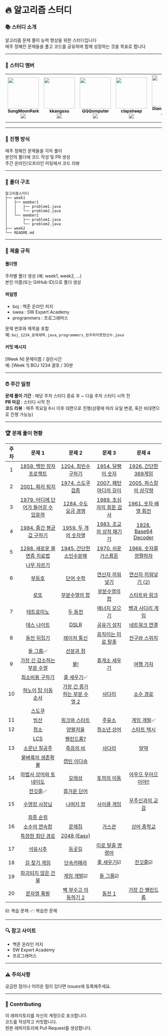 # 🔥 알고리즘 스터디

### 📚 스터디 소개

알고리즘 문제 풀이 능력 향상을 위한 스터디입니다<br>
매주 정해진 문제들을 풀고 코드를 공유하며 함께 성장하는 것을 목표로 합니다

---

### 👥 스터디 멤버

<table>
  <tr>
    <td align="center"><a href="https://github.com/SungMoonPark"><img src="https://github.com/SungMoonPark.png" width="100px;" alt=""/><br />
      <sub><b>SungMoonPark</b></sub></a><br />
      <a href="https://github.com/SungMoonPark"><img src="https://img.shields.io/badge/GitHub-181717?style=flat&logo=github&logoColor=white"/></a></td>
    <td align="center"><a href="https://github.com/kkangssu"><img src="https://github.com/kkangssu.png" width="100px;" alt=""/><br />
      <sub><b>kkangssu</b></sub></a><br />
      <a href="https://github.com/kkangssu"><img src="https://img.shields.io/badge/GitHub-181717?style=flat&logo=github&logoColor=white"/></a></td>
    <td align="center"><a href="https://github.com/QQQomputer"><img src="https://github.com/QQQomputer.png" width="100px;" alt=""/><br />
      <sub><b>QQQomputer</b></sub></a><br />
      <a href="https://github.com/QQQomputer"><img src="https://img.shields.io/badge/GitHub-181717?style=flat&logo=github&logoColor=white"/></a></td>
    <td align="center"><a href="https://github.com/clapsheep"><img src="https://github.com/clapsheep.png" width="100px;" alt=""/><br />
      <sub><b>clapsheep</b></sub></a><br />
      <a href="https://github.com/clapsheep"><img src="https://img.shields.io/badge/GitHub-181717?style=flat&logo=github&logoColor=white"/></a></td>
    <td align="center"><a href="https://github.com/EliteZer0"><img src="https://github.com/EliteZer0.png" width="100px;" alt=""/><br />
      <sub><b>Diana Yeyoung Jeong</b></sub></a><br />
      <a href="https://github.com/EliteZer0"><img src="https://img.shields.io/badge/GitHub-181717?style=flat&logo=github&logoColor=white"/></a></td>
    <td align="center"><a href="https://github.com/rpeowiqu"><img src="https://github.com/rpeowiqu.png" width="100px;" alt=""/><br />
      <sub><b>JaeSeoHan</b></sub></a><br />
      <a href="https://github.com/rpeowiqu"><img src="https://img.shields.io/badge/GitHub-181717?style=flat&logo=github&logoColor=white"/></a></td>
  </tr>
</table>

---

### 📅 진행 방식

매주 정해진 문제들을 각자 풀이<br>
본인의 폴더에 코드 작성 및 PR 생성<br>
주간 온라인/오프라인 미팅에서 코드 리뷰

---

### 📁 폴더 구조

```
알고리즘스터디
├── week1
│   ├── member1
│   │   ├── problem1.java
│   │   └── problem2.java
│   └── member2
│       ├── problem1.java
│       └── problem2.java
├── week2
└── README.md
```

---

### 📌 제출 규칙

#### 폴더명

주차별 폴더 생성 (예: week1, week2, ...)<br>
본인 이름(또는 GitHub ID)으로 폴더 생성

#### 파일명

- boj : 백준 온라인 저지
- swea : SW Expert Academy
- programmers : 프로그래머스

문제 번호와 제목을 포함<br>
예: `boj_1234_문제제목.java`, `programmers_완주하지못한선수.java`

#### 커밋 메시지

[Week N] 문제이름 / 걸린시간<br>
예: [Week 1] BOJ 1234 괄호 / 30분

---

### ⏰ 주간 일정

**문제 풀이 기간** : 해당 주차 스터디 종료 후 ~ 다음 주차 스터디 시작 전 <br>
**PR 마감** : 스터디 시작 전 <br>
**코드 리뷰** : 매주 목요일 6시 이후 대면으로 진행(상황에 따라 요일 변경, 혹은 비대면으로 진행 가능능) <br>

---

### 🏆 문제 풀이 현황

| 주차 |                  문제 1                   |                 문제 2                 |                 문제 3                 |               문제 4                |
| :--: | :---------------------------------------: | :------------------------------------: | :------------------------------------: | :---------------------------------: |
|  1   |       [1859. 백만 장자 프로젝트][1]       |        [1204. 최빈수 구하기][2]        |         [1954. 달팽이 숫자][3]         |      [1926. 간단한 369게임][4]      |
|  2   |           [2001. 파리 퇴치][5]            |         [1974. 스도쿠 검증][6]         |      [2007. 패턴 마디의 길이][7]       |     [2005. 파스칼의 삼각형][8]      |
|  3   | [1979. 어디에 단어가 들어갈 수 있을까][9] |       [1284. 수도 요금 경쟁][10]       |     [1989. 초심자의 회문 검사][11]     |     [1961. 숫자 배열 회전][12]      |
|  4   |      [1984. 중간 평균값 구하기][13]       |       [1959. 두 개의 숫자열][14]       |     [1983. 조교의 성적 매기기][15]     |     [1928. Base64 Decoder][16]      |
|  5   |     [1288. 새로운 불면증 치료법][17]      |     [1945. 간단한 소인수분해][18]      |       [1970. 쉬운 거스름돈][19]        |     [1966. 숫자를 정렬하자][20]     |
|      |             [나무 자르기][21]             |
|  6   |               [부등호][22]                |            [단어 수학][23]             |         [연산자 끼워넣기][24]          |      [연산자 끼워넣기 (2)][25]      |
|      |                [로또][26]                 |          [부분수열의 합][27]           |          [부분수열의 합][28]           |         [스타트와 링크][29]         |
|  7   |             [테트로미노][30]              |             [두 동전][31]              |          [에너지 모으기][32]           |       [뱀과 사다리 게임][33]        |
|      |             [데스 나이트][34]             |               [DSLR][35]               |           [공유기 설치][36]            |         [네트워크 연결][37]         |
|  8   |             [동전 뒤집기][38]             |           [레이저 통신][39]            |        [움직이는 미로 탈출][40]        |         [전구와 스위치][41]         |
|      |      [돌 그룹][42]:white_check_mark:      |            [선분과 점][43]             |
|  9   |     [가장 긴 감소하는 부분 수열][44]      |               [불!][45]                |          [휴게소 세우기][46]           |           [여행 가자][47]           |
|      |           [최소비용 구하기][48]           |   [줄 세우기][49]:white_check_mark:    |
|  10  |         [하노이 탑 이동 순서][50]         |   [가장 긴 증가하는 부분 수열 2][51]   |              [사다리][52]              |           [소수 경로][53]           |
|      |               [스도쿠][54]                |
|  11  |                [빙산][55]                 |          [링크와 스타트][56]           |              [주유소][57]              |  [게임 개발][58]:white_check_mark:  |
|  12  |                [청소][59]                 |             [양팔저울][60]             |           [청소년 상어][61]            |          [스타트 택시][62]          |
|      |                 [LCS][63]                 |            [팰린드롬?][64]             |
|  13  |            [소문난 칠공주][65]            |            [죽음의 비][66]             |              [사다리][67]              |             [알약][68]              |
|      |          [물벼룩의 생존확률][69]          |           [캡틴 이다솜][70]            |
|  14  |       [마법사 상어와 토네이도][71]        |              [모래성][72]              |           [토끼의 이동][73]            |      [아우으 우아으이야!!][74]      |
|      |      [전깃줄][75]:white_check_mark:       |           [즐거운 단어][76]            |
|  15  |            [수영장 사장님][77]            |            [나머지 합][78]             |           [사이클 게임][79]            |        [우주신과의 교감][80]        |
|      |              [최종 순위][81]              |
|  16  |            [소수의 연속합][82]            |              [문제집][83]              |              [가스관][84]              |          [상어 중학교][85]          |
|      |          [특정한 최단 경로][86]           |           [2048 (Easy)][87]            |
|  17  |              [석유시추][88]               |              [등굣길][89]              |         [미로 탈출 명령어][90]         |
|  18  |            [길 찾기 게임][91]             |            [단속카메라][92]            | [줄 세우기][93]:ballot_box_with_check: | [전깃줄][94]:ballot_box_with_check: |
|  19  |         [파괴되지 않은 건물][95]          | [게임 개발][96]:ballot_box_with_check: |  [돌 그룹][97]:ballot_box_with_check:  |
|  20  |             [문자열 폭발][98]             |       [벽 부수고 이동하기 2][99]       |             [동전 1][100]              |       [가장 긴 팰린드롬][101]       |

:ballot_box_with_check:: 복습 문제
:white_check_mark:: 복습한 문제

[1]: https://swexpertacademy.com/main/code/problem/problemDetail.do?contestProbId=AV5LrsUaDxcDFAXc&
[2]: https://swexpertacademy.com/main/code/problem/problemDetail.do?contestProbId=AV13zo1KAAACFAYh
[3]: https://swexpertacademy.com/main/code/problem/problemDetail.do?contestProbId=AV5PobmqAPoDFAUq
[4]: https://swexpertacademy.com/main/code/problem/problemDetail.do?contestProbId=AV5PTeo6AHUDFAUq
[5]: https://swexpertacademy.com/main/code/problem/problemDetail.do?contestProbId=AV5PzOCKAigDFAUq
[6]: https://swexpertacademy.com/main/code/problem/problemDetail.do?contestProbId=AV5Psz16AYEDFAUq
[7]: https://swexpertacademy.com/main/code/problem/problemDetail.do?contestProbId=AV5P1kNKAl8DFAUq
[8]: https://swexpertacademy.com/main/code/problem/problemDetail.do?contestProbId=AV5P0-h6Ak4DFAUq
[9]: https://swexpertacademy.com/main/code/problem/problemDetail.do?contestProbId=AV5PuPq6AaQDFAUq
[10]: https://swexpertacademy.com/main/code/problem/problemDetail.do?contestProbId=AV189xUaI8UCFAZN
[11]: https://swexpertacademy.com/main/code/problem/problemDetail.do?contestProbId=AV5PyTLqAf4DFAUq
[12]: https://swexpertacademy.com/main/code/problem/problemDetail.do?contestProbId=AV5Pq-OKAVYDFAUq
[13]: https://swexpertacademy.com/main/code/problem/problemDetail.do?contestProbId=AV5Pw_-KAdcDFAUq
[14]: https://swexpertacademy.com/main/code/problem/problemDetail.do?contestProbId=AV5PpoFaAS4DFAUq
[15]: https://swexpertacademy.com/main/code/problem/problemDetail.do?contestProbId=AV5PwGK6AcIDFAUq
[16]: https://swexpertacademy.com/main/code/problem/problemDetail.do?contestProbId=AV5PR4DKAG0DFAUq
[17]: https://swexpertacademy.com/main/code/problem/problemDetail.do?contestProbId=AV18_yw6I9MCFAZN
[18]: https://swexpertacademy.com/main/code/problem/problemDetail.do?contestProbId=AV5Pl0Q6ANQDFAUq
[19]: https://swexpertacademy.com/main/code/problem/problemDetail.do?contestProbId=AV5PsIl6AXIDFAUq
[20]: https://swexpertacademy.com/main/code/problem/problemDetail.do?contestProbId=AV5PrmyKAWEDFAUq
[21]: https://www.acmicpc.net/problem/2805
[22]: https://www.acmicpc.net/problem/2529
[23]: https://www.acmicpc.net/problem/1339
[24]: https://www.acmicpc.net/problem/14888
[25]: https://www.acmicpc.net/problem/15658
[26]: https://www.acmicpc.net/problem/6603
[27]: https://www.acmicpc.net/problem/1182
[28]: https://www.acmicpc.net/problem/14225
[29]: https://www.acmicpc.net/problem/14889
[30]: https://www.acmicpc.net/problem/14500
[31]: https://www.acmicpc.net/problem/16197
[32]: https://www.acmicpc.net/problem/16198
[33]: https://www.acmicpc.net/problem/16928
[34]: https://www.acmicpc.net/problem/16948
[35]: https://www.acmicpc.net/problem/9019
[36]: https://www.acmicpc.net/problem/2110
[37]: https://www.acmicpc.net/problem/1922
[38]: https://www.acmicpc.net/problem/1285
[39]: https://www.acmicpc.net/problem/6087
[40]: https://www.acmicpc.net/problem/16954
[41]: https://www.acmicpc.net/problem/2138
[42]: https://www.acmicpc.net/problem/12886
[43]: https://www.acmicpc.net/problem/1164
[44]: https://www.acmicpc.net/problem/11722
[45]: https://www.acmicpc.net/problem/4179
[46]: https://www.acmicpc.net/problem/1477
[47]: https://www.acmicpc.net/problem/1976
[48]: https://www.acmicpc.net/problem/1916
[49]: https://www.acmicpc.net/problem/2252
[50]: https://www.acmicpc.net/problem/11729
[51]: https://www.acmicpc.net/problem/12015
[52]: https://www.acmicpc.net/problem/2022
[53]: https://www.acmicpc.net/problem/1963
[54]: https://www.acmicpc.net/problem/2580
[55]: https://www.acmicpc.net/problem/2573
[56]: https://www.acmicpc.net/problem/15661
[57]: https://www.acmicpc.net/problem/13308
[58]: https://www.acmicpc.net/problem/1516
[59]: https://www.acmicpc.net/problem/27232
[60]: https://www.acmicpc.net/problem/2629
[61]: https://www.acmicpc.net/problem/19236
[62]: https://www.acmicpc.net/problem/19238
[63]: https://www.acmicpc.net/problem/9251
[64]: https://www.acmicpc.net/problem/10942
[65]: https://www.acmicpc.net/problem/1941
[66]: https://www.acmicpc.net/problem/22944
[67]: https://www.acmicpc.net/problem/2528
[68]: https://www.acmicpc.net/problem/4811
[69]: https://www.acmicpc.net/problem/13703
[70]: https://www.acmicpc.net/problem/1660
[71]: https://www.acmicpc.net/problem/20057
[72]: https://www.acmicpc.net/problem/10711
[73]: https://www.acmicpc.net/problem/3101
[74]: https://www.acmicpc.net/problem/15922
[75]: https://www.acmicpc.net/problem/2565
[76]: https://www.acmicpc.net/problem/2922
[77]: https://www.acmicpc.net/problem/15730
[78]: https://www.acmicpc.net/problem/10986
[79]: https://www.acmicpc.net/problem/20040
[80]: https://www.acmicpc.net/problem/1774
[81]: https://www.acmicpc.net/problem/3665
[82]: https://www.acmicpc.net/problem/1644
[83]: https://www.acmicpc.net/problem/1766
[84]: https://www.acmicpc.net/problem/2931
[85]: https://www.acmicpc.net/problem/21609
[86]: https://www.acmicpc.net/problem/1504
[87]: https://www.acmicpc.net/problem/12100
[88]: https://school.programmers.co.kr/learn/courses/30/lessons/250136
[89]: https://school.programmers.co.kr/learn/courses/30/lessons/42898
[90]: https://school.programmers.co.kr/learn/courses/30/lessons/150365
[91]: https://school.programmers.co.kr/learn/courses/30/lessons/42892
[92]: https://school.programmers.co.kr/learn/courses/30/lessons/42884
[93]: https://www.acmicpc.net/problem/2252
[94]: https://www.acmicpc.net/problem/2565
[95]: https://school.programmers.co.kr/learn/courses/30/lessons/92344
[96]: https://www.acmicpc.net/problem/1516
[97]: https://www.acmicpc.net/problem/12886
[98]: https://www.acmicpc.net/problem/9935
[99]: https://www.acmicpc.net/problem/14442
[100]: https://www.acmicpc.net/problem/2293
[101]: https://school.programmers.co.kr/learn/courses/30/lessons/12904

---

### 🔍 참고 사이트

- 백준 온라인 저지
- SW Expert Academy
- 프로그래머스

---

### ⚠️ 주의사항

궁금한 점이나 어려운 점이 있다면 Issues에 등록해주세요.

---

### 🤝 Contributing

이 레파지토리를 자신의 계정으로 포크합니다.<br>
코드를 작성하고 커밋합니다.<br>
원본 레파지토리에 Pull Request를 생성합니다.
